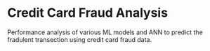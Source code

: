# Credit Card Fraud Analysis

Performance analysis of various ML models and ANN to predict the fradulent transection using credit card fraud data.